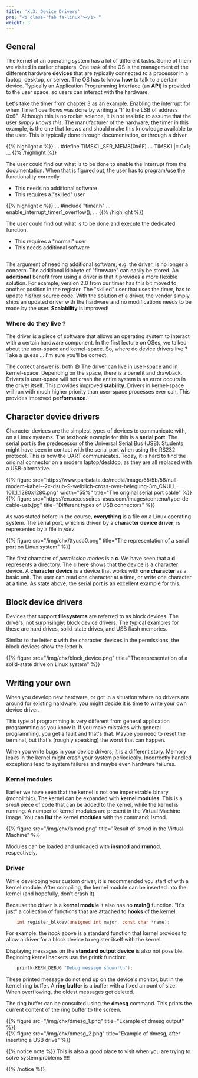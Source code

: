 ```yaml
---
title: 'X.3: Device Drivers'
pre: "<i class='fab fa-linux'></i> "
weight: 3
---
```


## General
The kernel of an operating system has a lot of different tasks. Some of them we visited in earlier chapters. One task of the OS is the management of the different hardware **devices** that are typically connected to a processor in a laptop, desktop, or server. The OS has to know **how** to talk to a certain device. Typically an Application Programming Interface (an **API**) is provided to the user space, so users can interact with the hardware.

Let's take the timer from [chapter 3](/ch3-interrupts/theory2_timer/) as an example. Enabling the interrupt for when Timer1 overflows was done by writing a '1' to the LSB of address 0x6F. Although this is no rocket science, it is not realistic to assume that the user *simply knows this*. The manufacturer of the hardware, the timer in this example, is the one that knows and should make this knowledge available to the user. This is typically done through documentation, or through a driver.

<div class="multicolumn">
  <div class="column">
    {{% highlight c %}}
      ...
      #define TIMSK1 _SFR_MEM8(0x6F)
      ...
      TIMSK1 |= 0x1;
      ...
    {{% /highlight %}}
    <p>The user could find out what is to be done to enable the interrupt from the documentation. When that is figured out, the user has to program/use the functionality correctly.</p>
    <ul> 
      <li><i class="fas fa-plus-circle"></i> This needs no additional software</li>
      <li><i class="fas fa-minus-circle"></i> This requires a "skilled" user</li>
    </ul>
  </div>
  <div class="column">
    {{% highlight c %}}
      ...
      #include "timer.h"
      ...
      enable_interrupt_timer1_overflow();
      ...
    {{% /highlight %}}
    <p>The user could find out what is to be done and execute the dedicated function.</p>
    <ul> 
      <li><i class="fas fa-plus-circle"></i> This requires a "normal" user</li>
      <li><i class="fas fa-minus-circle"></i> This needs additional software</li>
    </ul>
  </div>
</div>

The argument of needing additional software, e.g. the driver, is no longer a concern. The additional kilobyte of "firmware" can easily be stored. An **additional** benefit from using a driver is that it provides a more flexible solution. For example, version 2.0 from our timer has this bit moved to another position in the register. The "skilled" user that uses the timer, has to update his/her source code. With the solution of a driver, the vendor simply ships an updated driver with the hardware and no modifications needs to be made by the user. **Scalability** is improved!

### Where do they live ?
The driver is a piece of software that allows an operating system to interact with a certain hardware component. In the first lecture on OSes, we talked about the user-space and kernel-space. So, where do device drivers live ? Take a guess ... I'm sure you'll be correct.

The correct answer is: both :smile: The driver can live in user-space and in kernel-space. Depending on the space, there is a benefit and drawback. Drivers in user-space will not crash the entire system is an error occurs in the driver itself. This provides improved **stability**. Drivers in kernel-space will run with much higher priority than user-space processes ever can. This provides improved **performance**. 


## Character device drivers
Character devices are the simplest types of devices to communicate with, on a Linux systems. The textbook example for this is a **serial port**. The serial port is the predecessor of the Universal Serial Bus (USB). Students might have been in contact with the serial port when using the RS232 protocol. This is how the UART communicates. Today, it is hard to find the original connector on a modern laptop/desktop, as they are all replaced with a USB-alternative.

<div class="multicolumn">
  <div class="column">
    {{% figure src="https://www.partsdata.de/media/image/65/5b/58/null-modem-kabel--2x-dsub-9-weiblich-cross-over-belegung-3m_CNULL-101_1_1280x1280.png" width="55%" title="The original serial port cable" %}}
  </div>
  <div class="column">
    {{% figure src="https://en.accessoires-asus.com/images/contenu/type-de-cable-usb.jpg" title="Different types of USB connectors" %}}
  </div>
</div>

As was stated before in the course, **everything** is a file on a Linux operating system. The serial port, which is driven by a **character device driver**, is represented by a file in */dev*

{{% figure src="/img/chx/ttyusb0.png" title="The representation of a serial port on Linux system" %}}

The first character of *permission modes* is a **c**. We have seen that a **d** represents a directory. The **c** here shows that the device is a character device. A **character device** is a device that works with **one character** as a basic unit. The user can read one character at a time, or write one character at a time. As state above, the serial port is an excellent example for this.


## Block device drivers

Devices that support **filesystems** are referred to as block devices. The drivers, not surprisingly: block device drivers. The typical examples for these are hard drives, solid-state drives, and USB flash memories.

Similar to the letter **c** with the character devices in the permissions, the block devices show the letter **b**.

{{% figure src="/img/chx/block_device.png" title="The representation of a solid-state drive on Linux system" %}}


## Writing your own

When you develop new hardware, or got in a situation where no drivers are around for existing hardware, you might decide it is time to write your own device driver.

This type of programming is very different from general application programming as you know it. If you make mistakes with general programming, you get a fault and that's that. Maybe you need to reset the terminal, but that's (roughly speaking) the worst that can happen.

When you write bugs in your device drivers, it is a different story. Memory leaks in the kernel might crash your system periodically. Incorrectly handled exceptions lead to system failures and maybe even hardware failures.

### Kernel modules
Earlier we have seen that the kernel is not one impenetrable binary (monolithic). The kernel can be expanded with **kernel modules**. This is a *small* piece of code that can be added to the kernel, while the kernel is running. A number of kernel modules are present in the Virtual Machine image. You can **list** the kernel **modules** with the command: lsmod.

{{% figure src="/img/chx/lsmod.png" title="Result of lsmod in the Virtual Machine" %}}

Modules can be loaded and unloaded with **insmod** and **rmmod**, respectively.

### Driver
While developing your custom driver, it is recommended you start of with a kernel module. After compiling, the kernel module can be inserted into the kernel (and hopefully, don't crash it).

Because the driver is a **kernel module** it also has no **main()** function. "It's just" a collection of functions that are attached to **hooks** of the kernel.

```C
    int register_blkdev(unsigned int major, const char *name);
```

For example: the *hook* above is a standard function that kernel provides to allow a driver for a block device to register itself with the kernel.

Displaying messages on the **standard output device** is also not possible. Beginning kernel hackers use the printk function:

```C
    printk(KERN_DEBUG "Debug message shown!\n");
```

These printed message do not end up on the device's monitor, but in the kernel ring buffer. A **ring buffer** is a buffer with a fixed amount of size. When overflowing, the oldest messages get deleted.

The ring buffer can be consulted using the **dmesg** command. This prints the current content of the ring buffer to the screen.

<div class="multicolumn">
  <div class="column">
    {{% figure src="/img/chx/dmesg_1.png" title="Example of dmesg output" %}}
  </div>
  <div class="column">
    {{% figure src="/img/chx/dmesg_2.png" title="Example of dmesg, after inserting a USB drive" %}}
  </div>
</div>


{{% notice note %}}
This is also a good place to visit when you are trying to solve system problems !!!!

{{% /notice %}}
